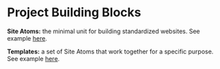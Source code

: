 # Project Building Blocks

**Site Atoms:** the minimal unit for building standardized websites. See example [here](../../../Images/31_Building_Block_Site_Atom.png).

**Templates:** a set of Site Atoms that work together for a specific purpose. See example [here](../../../Images/32_Building_Block_Template.png).

